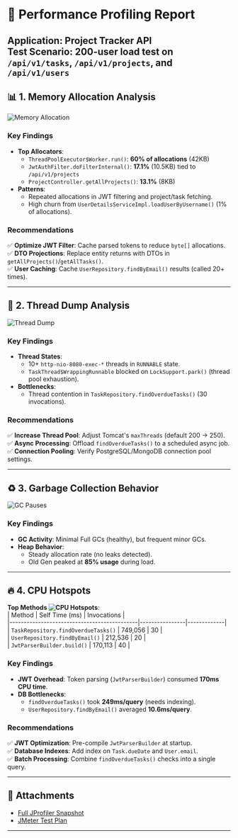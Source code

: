 # 🚀 Performance Profiling Report
**Application**: Project Tracker API  
**Test Scenario**: 200-user load test on `/api/v1/tasks`, `/api/v1/projects`, and `/api/v1/users`
---

## 📊 1. Memory Allocation Analysis
![Memory Allocation](https://github.com/thenoblet/project-tracker/blob/15f827431b8946c17b3cb0a765a9c1333c345682/src/main/resources/images/memory_allocation.png)

### Key Findings
- **Top Allocators**:
    - `ThreadPoolExecutor$Worker.run()`: **60% of allocations** (42KB)
    - `JwtAuthFilter.doFilterInternal()`: **17.1%** (10.5KB) tied to `/api/v1/projects`
    - `ProjectController.getAllProjects()`: **13.1%** (8KB)
- **Patterns**:
    - Repeated allocations in JWT filtering and project/task fetching.
    - High churn from `UserDetailsServiceImpl.loadUserByUsername()` (1% of allocations).

### Recommendations
✅ **Optimize JWT Filter**: Cache parsed tokens to reduce `byte[]` allocations.  
✅ **DTO Projections**: Replace entity returns with DTOs in `getAllProjects()`/`getAllTasks()`.  
✅ **User Caching**: Cache `UserRepository.findByEmail()` results (called 20+ times).

---

## 🧵 2. Thread Dump Analysis
![Thread Dump](https://github.com/thenoblet/project-tracker/blob/15f827431b8946c17b3cb0a765a9c1333c345682/src/main/resources/images/thread_dump.png)

### Key Findings
- **Thread States**:
    - 10+ `http-nio-8080-exec-*` threads in `RUNNABLE` state.
    - `TaskThread$WrappingRunnable` blocked on `LockSupport.park()` (thread pool exhaustion).
- **Bottlenecks**:
    - Thread contention in `TaskRepository.findOverdueTasks()` (30 invocations).

### Recommendations
✅ **Increase Thread Pool**: Adjust Tomcat's `maxThreads` (default 200 → 250).  
✅ **Async Processing**: Offload `findOverdueTasks()` to a scheduled async job.  
✅ **Connection Pooling**: Verify PostgreSQL/MongoDB connection pool settings.

---

## ♻️ 3. Garbage Collection Behavior
![GC Pauses](https://github.com/thenoblet/project-tracker/blob/15f827431b8946c17b3cb0a765a9c1333c345682/src/main/resources/images/gc_pauses.png)

### Key Findings
- **GC Activity**: Minimal Full GCs (healthy), but frequent minor GCs.
- **Heap Behavior**:
    - Steady allocation rate (no leaks detected).
    - Old Gen peaked at **85% usage** during load.

---

## 🔥 4. CPU Hotspots
**Top Methods ![CPU Hotspots](https://github.com/thenoblet/project-tracker/blob/15f827431b8946c17b3cb0a765a9c1333c345682/src/main/resources/images/cpu_hotspots.png)**:  
| Method                                      | Self Time (ms) | Invocations |  
|---------------------------------------------|----------------|-------------|  
| `TaskRepository.findOverdueTasks()`         | 749,056        | 30          |  
| `UserRepository.findByEmail()`              | 212,536        | 20          |  
| `JwtParserBuilder.build()`                  | 170,113        | 40          |

### Key Findings
- **JWT Overhead**: Token parsing (`JwtParserBuilder`) consumed **170ms CPU time**.
- **DB Bottlenecks**:
    - `findOverdueTasks()` took **249ms/query** (needs indexing).
    - `UserRepository.findByEmail()` averaged **10.6ms/query**.

### Recommendations
✅ **JWT Optimization**: Pre-compile `JwtParserBuilder` at startup.  
✅ **Database Indexes**: Add index on `Task.dueDate` and `User.email`.  
✅ **Batch Processing**: Combine `findOverdueTasks()` checks into a single query.

---

## 📎 Attachments
- [Full JProfiler Snapshot](https://github.com/thenoblet/project-tracker/blob/15f827431b8946c17b3cb0a765a9c1333c345682/src/main/resources/shots/snapshots/jprofiler_snapshot.jps)
- [JMeter Test Plan](https://github.com/thenoblet/project-tracker/blob/15f827431b8946c17b3cb0a765a9c1333c345682/src/main/resources/shots/test_plans/jmeter_testplan.jmx)

---
